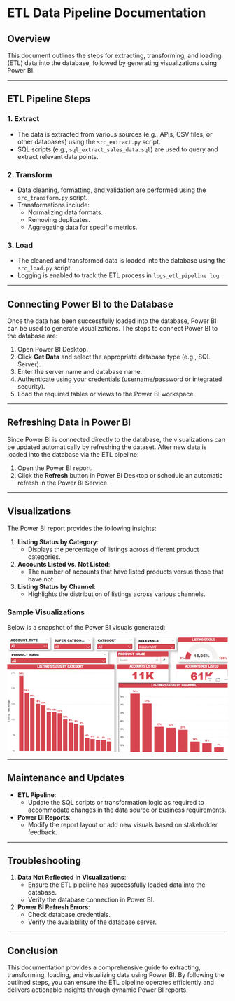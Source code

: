 # ETL Data Pipeline Documentation

## Overview
This document outlines the steps for extracting, transforming, and loading (ETL) data into the database, followed by generating visualizations using Power BI.

---

## ETL Pipeline Steps

### 1. **Extract**
- The data is extracted from various sources (e.g., APIs, CSV files, or other databases) using the `src_extract.py` script.
- SQL scripts (e.g., `sql_extract_sales_data.sql`) are used to query and extract relevant data points.

### 2. **Transform**
- Data cleaning, formatting, and validation are performed using the `src_transform.py` script.
- Transformations include:
  - Normalizing data formats.
  - Removing duplicates.
  - Aggregating data for specific metrics.

### 3. **Load**
- The cleaned and transformed data is loaded into the database using the `src_load.py` script.
- Logging is enabled to track the ETL process in `logs_etl_pipeline.log`.

---

## Connecting Power BI to the Database
Once the data has been successfully loaded into the database, Power BI can be used to generate visualizations. The steps to connect Power BI to the database are:
1. Open Power BI Desktop.
2. Click **Get Data** and select the appropriate database type (e.g., SQL Server).
3. Enter the server name and database name.
4. Authenticate using your credentials (username/password or integrated security).
5. Load the required tables or views to the Power BI workspace.

---

## Refreshing Data in Power BI
Since Power BI is connected directly to the database, the visualizations can be updated automatically by refreshing the dataset. After new data is loaded into the database via the ETL pipeline:
1. Open the Power BI report.
2. Click the **Refresh** button in Power BI Desktop or schedule an automatic refresh in the Power BI Service.

---

## Visualizations
The Power BI report provides the following insights:
1. **Listing Status by Category**:
   - Displays the percentage of listings across different product categories.
2. **Accounts Listed vs. Not Listed**:
   - The number of accounts that have listed products versus those that have not.
3. **Listing Status by Channel**:
   - Highlights the distribution of listings across various channels.

### Sample Visualizations
Below is a snapshot of the Power BI visuals generated:

![Power BI Visualization](images/visualization-snapshot.png)

---

## Maintenance and Updates
- **ETL Pipeline**:
  - Update the SQL scripts or transformation logic as required to accommodate changes in the data source or business requirements.
- **Power BI Reports**:
  - Modify the report layout or add new visuals based on stakeholder feedback.

---

## Troubleshooting
1. **Data Not Reflected in Visualizations**:
   - Ensure the ETL pipeline has successfully loaded data into the database.
   - Verify the database connection in Power BI.
2. **Power BI Refresh Errors**:
   - Check database credentials.
   - Verify the availability of the database server.

---

## Conclusion
This documentation provides a comprehensive guide to extracting, transforming, loading, and visualizing data using Power BI. By following the outlined steps, you can ensure the ETL pipeline operates efficiently and delivers actionable insights through dynamic Power BI reports.